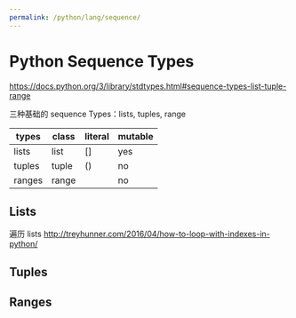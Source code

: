 ```yaml
---
permalink: /python/lang/sequence/
---
```


# Python Sequence Types

<https://docs.python.org/3/library/stdtypes.html#sequence-types-list-tuple-range>

三种基础的 sequence Types：lists, tuples, range

types  | class | literal | mutable
----   | ----- | ------- | ------
lists  | list  | []      | yes
tuples | tuple | ()      | no
ranges | range |         | no


## Lists

遍历 lists
<http://treyhunner.com/2016/04/how-to-loop-with-indexes-in-python/>

## Tuples



## Ranges
